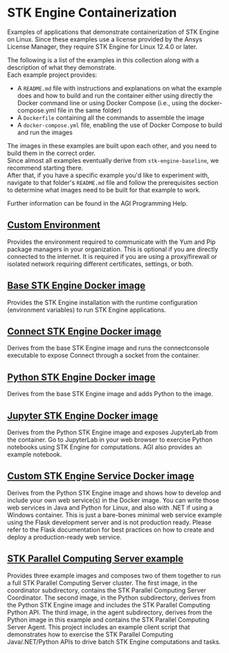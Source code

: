 # STK Engine Containerization

Examples of applications that demonstrate containerization of STK Engine on Linux.  Since these examples use a license 
provided by the Ansys License Manager, they require STK Engine for Linux 12.4.0 or later.

The following is a list of the examples in this collection along with a description of what they demonstrate.  
Each example project provides:
* A `README.md` file with instructions and explanations on what the example does and how to build and run the container 
either using directly the Docker command line or using Docker Compose (i.e., using the docker-compose.yml file in the 
same folder)
* A `Dockerfile` containing all the commands to assemble the image
* A `docker-compose.yml` file, enabling the use of Docker Compose to build and run the images

The images in these examples are built upon each other, and you need to build them in the correct order.  
Since almost all examples eventually derive from `stk-engine-baseline`, we recommend starting there.  
After that, if you have a specific example you'd like to experiment with, navigate to that folder's `README.md` file and 
follow the prerequisites section to determine what images need to be built for that example to work.

Further information can be found in the AGI Programming Help.


## [Custom Environment](custom-environment)
Provides the environment required to communicate with the Yum and Pip package managers in your organization. 
This is optional if you are directly connected to the internet. It is required if you are using a proxy/firewall or 
isolated network requiring different certificates, settings, or both.

## [Base STK Engine Docker image](stk-engine-baseline)	
Provides the STK Engine installation with the runtime configuration (environment variables) to run STK Engine applications.

## [Connect STK Engine Docker image](stk-engine-connect)
Derives from the base STK Engine image and runs the connectconsole executable to expose Connect through a socket from 
the container.

## [Python STK Engine Docker image](stk-engine-python)	
Derives from the base STK Engine image and adds Python to the image.

## [Jupyter STK Engine Docker image](stk-engine-jupyter)
Derives from the Python STK Engine image and exposes JupyterLab from the container. Go to JupyterLab in your web browser 
to exercise Python notebooks using STK Engine for computations. AGI also provides an example notebook.

## [Custom STK Engine Service Docker image](stk-engine-webservice)	
Derives from the Python STK Engine image and shows how to develop and include your own web service(s) in the Docker 
image. You can write those web services in Java and Python for Linux, and also with .NET if using a Windows container. 
This is just a bare-bones minimal web service example using the Flask development server and is not production ready. 
Please refer to the Flask documentation for best practices on how to create and deploy a production-ready web service.

## [STK Parallel Computing Server example](stk-parallel-computing-server)	
Provides three example images and composes two of them together to run a full STK Parallel Computing Server cluster. 
The first image, in the coordinator subdirectory, contains the STK Parallel Computing Server Coordinator. 
The second image, in the Python subdirectory, derives from the Python STK Engine image and includes the 
STK Parallel Computing Python API. The third image, in the agent subdirectory, derives from the Python image in this 
example and contains the STK Parallel Computing Server Agent. This project includes an example client script that 
demonstrates how to exercise the STK Parallel Computing Java/.NET/Python APIs to drive batch STK Engine computations 
and tasks.